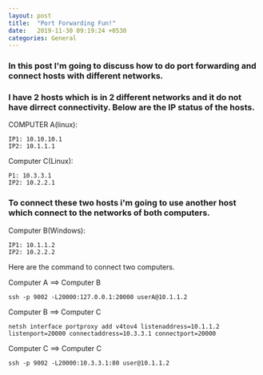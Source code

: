 ```yaml
---
layout: post
title:  "Port Forwarding Fun!"
date:   2019-11-30 09:19:24 +0530
categories: General
---
```


### In this post I'm going to discuss how to do port forwarding and connect hosts with different networks.

### I have 2 hosts which is in 2 different networks and it do not have dirrect connectivity. Below are the IP status of the hosts.

COMPUTER A(linux):
```
IP1: 10.10.10.1
IP2: 10.1.1.1
```
Computer C(Linux):
```
P1: 10.3.3.1
IP2: 10.2.2.1
```
### To connect these two hosts i'm going to use another host which connect to the networks of both computers.

Computer B(Windows):
```
IP1: 10.1.1.2
IP2: 10.2.2.2
```
Here are the command to connect two computers.

Computer A ==> Computer B
```
ssh -p 9002 -L20000:127.0.0.1:20000 userA@10.1.1.2
```
Computer B ==> Computer C
```
netsh interface portproxy add v4tov4 listenaddress=10.1.1.2 listenport=20000 connectaddress=10.3.3.1 connectport=20000
```
Computer C ==> Computer C
```
ssh -p 9002 -L20000:10.3.3.1:80 user@10.1.1.2
```

